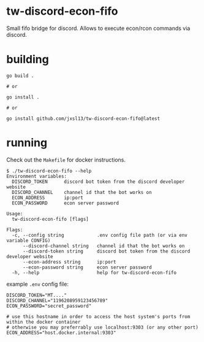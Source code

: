 # tw-discord-econ-fifo

Small fifo bridge for discord.
Allows to execute econ/rcon commands via discord.


# building

```shell
go build .

# or

go install .

# or

go install github.com/jxsl13/tw-discord-econ-fifo@latest
```

# running

Check out the `Makefile` for docker instructions.

```shell
$ ./tw-discord-econ-fifo --help
Environment variables:
  DISCORD_TOKEN      discord bot token from the discord developer website
  DISCORD_CHANNEL    channel id that the bot works on
  ECON_ADDRESS       ip:port
  ECON_PASSWORD      econ server password

Usage:
  tw-discord-econ-fifo [flags]

Flags:
  -c, --config string            .env config file path (or via env variable CONFIG)
      --discord-channel string   channel id that the bot works on
      --discord-token string     discord bot token from the discord developer website
      --econ-address string      ip:port
      --econ-password string     econ server password
  -h, --help                     help for tw-discord-econ-fifo
```


example `.env` config file:

```dotenv
DISCORD_TOKEN="MT...."
DISCORD_CHANNEL="1196208959123456789"
ECON_PASSWORD="secret_password"

# use this hostname in order to access the host system's ports from within the docker container
# otherwise you may preferrably use localhost:9303 (or any other port)
ECON_ADDRESS="host.docker.internal:9303"
```

